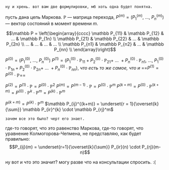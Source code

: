 ```
ну и хрень. вот вам две формулировки, мб хоть одна будет понятна.
```

пусть дана цепь Маркова. $\mathbb P$ — матрица перехода, $P^{(m)} = (P_1^{(m)},\ ...,\ P_n^{(m)})$ — вектор состояний в момент времени $m$.

$$\mathbb P = \left(\begin{array}{cccc}
\mathbb P_{11} & \mathbb P_{12} & ... & \mathbb P_{1n} \\
\mathbb P_{21} & \mathbb P_{22} & ... & \mathbb P_{2n} \\
...            & ...            & ... & ...            \\
\mathbb P_{n1} & \mathbb P_{n2} & ... & \mathbb P_{nn} \\
\end{array}\right)$$

$P^{(0)} = \left(P_1^{(0)},\ ...,\ P_n^{(0)}\right)$
$P^{(1)} = \left(P_1^{(0)} \cdot \mathbb P_{11} + P_2^{(0)} \cdot \mathbb P_{21} +\ ...\ + P_n^{(0)} \cdot \mathbb P_{n1},\ ...,\ P_1^{(0)} \cdot \mathbb P_{1n} + P_2^{(0)} \cdot \mathbb P_{2n} +\ ...\ + P_n^{(0)} \cdot \mathbb P_{nn}\right)$, *что есть то же самое, что и* ==$P^{(1)} = P^{(0)} \cdot \mathbb P$==

$P^{(2)} = P^{(1)} \cdot \mathbb P = P^{(0)} \cdot \mathbb P^2$
$P^{(m)} = P^{(m-1)} \cdot \mathbb P = P^{(0)} \cdot \mathbb P^m$
$P^{(k+m)} = P^{(0)} \cdot  \mathbb P^{(k+m)} = P^{(0)} \cdot \mathbb P^k \cdot \mathbb P^m = P^{(k)} \cdot \mathbb P^m$

$P^{(k+m)} =P^{(k)} \cdot \mathbb P^m$
$\mathbb P_{ij}^{(k+m)} = \underset{r = 1}{\overset{k}{\sum}} \mathbb P_{ir}^{k} \cdot \mathbb P_{rj}^m$

```
зачем все это было? черт его знает.
```

где-то говорят, что это равенство Маркова, где-то говорят, что уравнение Колмогорова-Чепмена, не представляю, как будет правильно:
$$P_{ij}(m) = \underset{r=1}{\overset{k}{\sum}} P_{ir}(n) \cdot P_{rj}(m-n)$$

ну вот и что это значит? могу разве что на консультации спросить. :(
